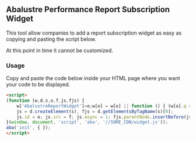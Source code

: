 ## Abalustre Performance Report Subscription Widget

This tool allow companies to add a report subscription widget as easy as copying and pasting the script below.

At this point in time it cannot be customized.

### Usage

Copy and paste the code below inside your HTML page where you want your code to be displayed.

```html
<script>
(function (w,d,s,o,f,js,fjs) {
    w['AbalustreReportWidget']=o;w[o] = w[o] || function () { (w[o].q = w[o].q || []).push(arguments) };
    js = d.createElement(s), fjs = d.getElementsByTagName(s)[0];
    js.id = o; js.src = f; js.async = 1; fjs.parentNode.insertBefore(js, fjs);
}(window, document, 'script', 'aba', '//SOME_CDN/widget.js'));
aba('init', { }); 
</script>
```